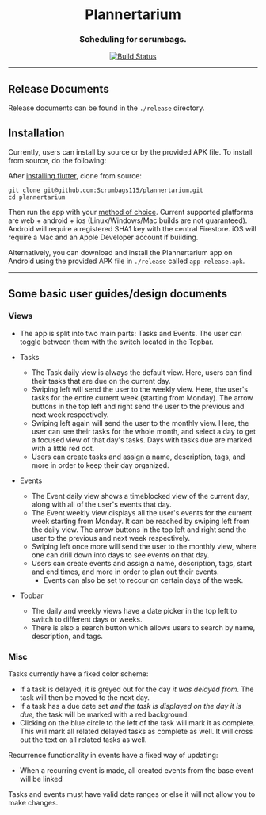 <div align="center">
<h1>Plannertarium</h1>
<h3>Scheduling for scrumbags.</h3>
<a href="https://github.com/Scrumbags115/plannertarium/actions"><img src="https://github.com/Scrumbags115/plannertarium/workflows/plannertarium-tests/badge.svg" alt="Build Status"></a>
</div>

---
## Release Documents
Release documents can be found in the `./release` directory.

## Installation
Currently, users can install by source or by the provided APK file. To install from source, do the following:

After [installing flutter](https://docs.flutter.dev/get-started/install), clone from source:
```shell
git clone git@github.com:Scrumbags115/plannertarium.git
cd plannertarium
```
Then run the app with your [method of choice](https://docs.flutter.dev/get-started/test-drive). Current supported platforms are web + android + ios (Linux/Windows/Mac builds are not guaranteed).
Android will require a registered SHA1 key with the central Firestore. iOS will require a Mac and an Apple Developer account if building.

Alternatively, you can download and install the Plannertarium app on Android using the provided APK file in `./release` called `app-release.apk`.

---
## Some basic user guides/design documents
### Views
- The app is split into two main parts: Tasks and Events. The user can toggle between them with the switch located in the Topbar.
- Tasks
  - The Task daily view is always the default view. Here, users can find their tasks that are due on the current day.
  - Swiping left will send the user to the weekly view. Here, the user's tasks for the entire current week (starting from Monday). The arrow buttons in the top left and right send the user to the previous and next week respectively.
  - Swiping left again will send the user to the monthly view. Here, the user can see their tasks for the whole month, and select a day to get a focused view of that day's tasks. Days with tasks due are marked with a little red dot.
  - Users can create tasks and assign a name, description, tags, and more in order to keep their day organized. 
 
- Events
  - The Event daily view shows a timeblocked view of the current day, along with all of the user's events that day.
  - The Event weekly view displays all the user's events for the current week starting from Monday. It can be reached by swiping left from the daily view. The arrow buttons in the top left and right send the user to the previous and next week respectively.
  - Swiping left once more will send the user to the monthly view, where one can drill down into days to see events on that day.
  - Users can create events and assign a name, description, tags, start and end times, and more in order to plan out their events.
    - Events can also be set to reccur on certain days of the week.
 
- Topbar
  - The daily and weekly views have a date picker in the top left to switch to different days or weeks.
  - There is also a search button which allows users to search by name, description, and tags.

### Misc
Tasks currently have a fixed color scheme:
- If a task is delayed, it is greyed out for the day *it was delayed from*. The task will then be moved to the next day.
- If a task has a due date set *and the task is displayed on the day it is due*, the task will be marked with a red background.
- Clicking on the blue circle to the left of the task will mark it as complete. This will mark all related delayed tasks as complete as well. It will cross out the text on all related tasks as well.

Recurrence functionality in events have a fixed way of updating:
- When a recurring event is made, all created events from the base event will be linked

Tasks and events must have valid date ranges or else it will not allow you to make changes.
